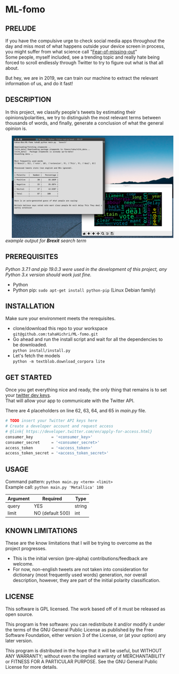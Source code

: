 # ML-fomo

## PRELUDE
If you have the compulsive urge to check social media apps throughout the day and miss most of what happens outside your device screen in process, you might suffer from what science call "<a href="https://www.psychologytoday.com/us/blog/ritual-and-the-brain/201804/the-science-fomo-and-what-we-re-really-missing-out">Fear-of-missing-out</a>"
<br />
Some people, myself included, see a trending topic and really hate being forced to scroll endlessly through Twitter to try to figure out what is that all about.<br>

But hey, we are in 2019, we can train our machine to extract the relevant information of us, and do it fast!<br />


## DESCRIPTION
In this project, we classify people's tweets by estimating their opinions/polarities, we try to distinguish the most relevant terms between thousands of words, and finally, generate a conclusion of what the general opinion is.


<img src="screencast/demo.png" align="center" hspace="20">
<i>example output for <b>Brexit</b> search term</i>

## PREREQUISITES
<i>Python 3.7.1 and pip 19.0.3 were used in the development of this project, any Python 3.x version should work just fine.</i>
* Python
* Python pip: `sudo apt-get install python-pip` (Linux Debian family)

## INSTALLATION
Make sure your environment meets the rerequisites.<br />
* clone/download this repo to your workspace <br />
``git@github.com:tahaHichri/ML-fomo.git``
* Go ahead and run the install script and wait for all the dependencies to be downloaded.<br />
``python install/install.py``
* Let's fetch the models<br />
``python -m textblob.download_corpora lite`` <br />

## GET STARTED
Once you get everything nice and ready, the only thing that remains is to set your <a href ="https://developer.twitter.com/en/apply-for-access.html">twitter dev keys</a>.<br/>
That will allow your app to communicate with the Twitter API.

There are 4 placeholders on line 62, 63, 64, and 65 in <i>main.py</i> file.

```python
# TODO insert your Twitter API keys here
# Create a developer account and request access
# @link{ https://developer.twitter.com/en/apply-for-access.html} 
consumer_key        = '<consumer_key>'
consumer_secret     = '<consumer_secret>'
access_token        = '<access_token>'
access_token_secret = '<access_token_secret>'
```

## USAGE

Command pattern: `python main.py <term> <limit>`
<br /> Example call: 
`python main.py 'Metallica' 100`


Argument      | Required         | Type
------------- | -----------------|-------------
query         | YES              | string
limit         | NO (default 500) | int



## KNOWN LIMITATIONS
These are the know limitations that I will be trying to overcome as the project progresses.
* This is the initial version (pre-alpha) contributions/feedback are welcome.
* For now, non-english tweets are not taken into consideration for dictionary (most frequently used words) generation, nor overall description, however, they are part of the initial polarity classification.

## LICENSE
This software is GPL licensed. The work based off of it must be released as open source.

This program is free software: you can redistribute it and/or modify it under the terms of the GNU General Public License as published by the Free Software Foundation, either version 3 of the License, or (at your option) any later version.

This program is distributed in the hope that it will be useful, but WITHOUT ANY WARRANTY; without even the implied warranty of MERCHANTABILITY or FITNESS FOR A PARTICULAR PURPOSE. See the GNU General Public License for more details.
 






